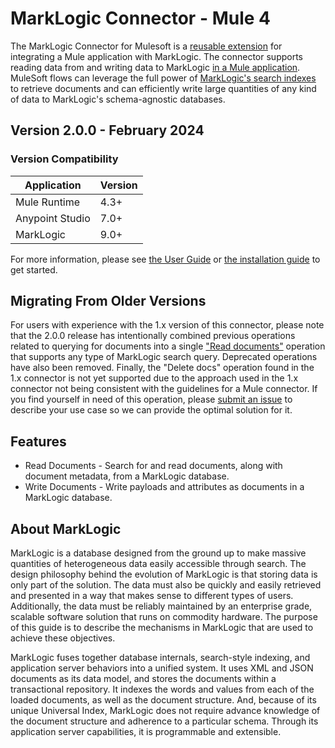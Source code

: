 # MarkLogic Connector - Mule 4

The MarkLogic Connector for Mulesoft is a [reusable extension](https://docs.mulesoft.com/connectors/) for integrating a
Mule application with MarkLogic. The connector supports reading data from and writing data to MarkLogic
[in a Mule application](https://docs.mulesoft.com/connectors/introduction/introduction-to-anypoint-connectors). MuleSoft flows can leverage the full power of [MarkLogic's search indexes](https://docs.marklogic.com/guide/concepts/indexing) to
retrieve documents and can efficiently write large quantities of any kind of data to MarkLogic's schema-agnostic databases.

## Version 2.0.0 - February 2024
### Version Compatibility
| Application | Version |
| ----------- |------|
| Mule Runtime | 4.3+ |
| Anypoint Studio | 7.0+ |
| MarkLogic | 9.0+ |

For more information, please see [the User Guide](https://marklogic.github.io/marklogic-mule-connector/) or
[the installation guide](https://marklogic.github.io/marklogic-mule-connector/installation.html) to get started.

## Migrating From Older Versions

For users with experience with the 1.x version of this connector, please note that the 2.0.0 release has intentionally
combined previous operations related to querying for documents into a single ["Read documents"](https://marklogic.github.io/marklogic-mule-connector/reading.html)
operation that supports any type of MarkLogic search query. Deprecated operations have also been removed. Finally,
the "Delete docs" operation found in the 1.x connector is not yet supported due to the approach used in the 1.x
connector not being consistent with the guidelines for a Mule connector. If you find yourself in need of this operation,
please [submit an issue](https://github.com/marklogic/marklogic-mule-connector/issues) to describe your use case so we
can provide the optimal solution for it.

## Features

* Read Documents - Search for and read documents, along with document metadata, from a MarkLogic database.
* Write Documents - Write payloads and attributes as documents in a MarkLogic database.

## About MarkLogic

MarkLogic is a database designed from the ground up to make massive quantities of heterogeneous data easily accessible
through search. The design philosophy behind the evolution of MarkLogic is that storing data is only part of the solution.
The data must also be quickly and easily retrieved and presented in a way that makes sense to different types of users.
Additionally, the data must be reliably maintained by an enterprise grade, scalable software solution that runs on commodity
hardware. The purpose of this guide is to describe the mechanisms in MarkLogic that are used to achieve these objectives.

MarkLogic fuses together database internals, search-style indexing, and application server behaviors into a unified
system. It uses XML and JSON documents as its data model, and stores the documents within a transactional repository. It
indexes the words and values from each of the loaded documents, as well as the document structure. And, because of its
unique Universal Index, MarkLogic does not require advance knowledge of the document structure and adherence to a
particular schema. Through its application server capabilities, it is programmable and extensible.

